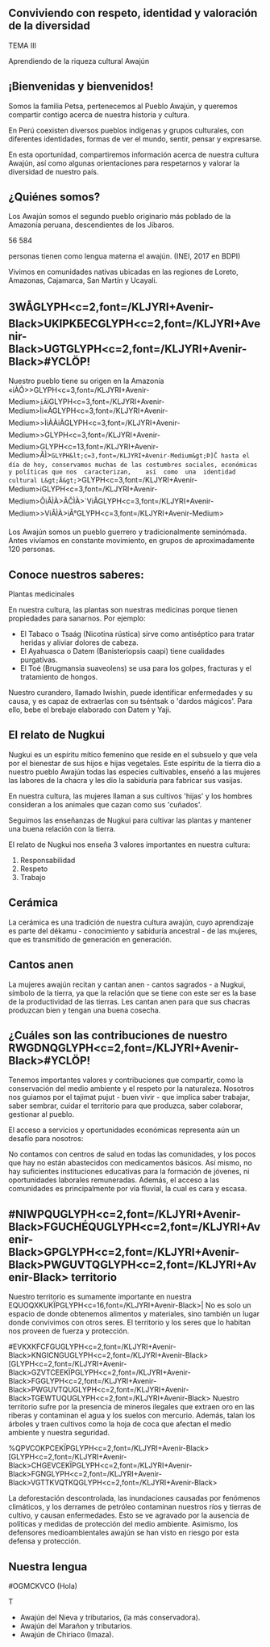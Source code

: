 <!-- image -->

<!-- image -->

## Conviviendo con respeto, identidad y valoración de la diversidad

TEMA III

Aprendiendo de la riqueza cultural Awajún

<!-- image -->

<!-- image -->

<!-- image -->

## ¡Bienvenidas y bienvenidos!

Somos  la  familia  Petsa,  pertenecemos  al  Pueblo  Awajún,  y queremos compartir contigo acerca de nuestra historia y cultura.

En Perú coexisten diversos pueblos indígenas y grupos culturales, con diferentes  identidades,  formas  de  ver  el  mundo,  sentir,  pensar  y expresarse.

En  esta  oportunidad,  compartiremos  información  acerca  de  nuestra cultura  Awajún,  así  como  algunas  orientaciones  para  respetarnos  y valorar la diversidad de nuestro país.

<!-- image -->

## ¿Quiénes somos?

Los  Awajún  somos  el  segundo  pueblo  originario  más poblado  de  la  Amazonía  peruana,  descendientes  de  los Jíbaros.

56 584

personas tienen como  lengua materna el awajún. (INEI, 2017 en BDPI)

<!-- image -->

<!-- image -->

<!-- image -->

Vivimos en comunidades nativas ubicadas  en  las  regiones  de  Loreto, Amazonas,  Cajamarca,  San  Martín  y Ucayali.

<!-- image -->

## 3WÅGLYPH&lt;c=2,font=/KLJYRI+Avenir-Black&gt;UKIPKƂECGLYPH&lt;c=2,font=/KLJYRI+Avenir-Black&gt;UGTGLYPH&lt;c=2,font=/KLJYRI+Avenir-Black&gt;#YCLÖP!

Nuestro pueblo tiene su origen en la Amazonía «iÀÕ&gt;&gt;GLYPH&lt;c=3,font=/KLJYRI+Avenir-Medium&gt;`iÃ`iGLYPH&lt;c=3,font=/KLJYRI+Avenir-Medium&gt;Ìi«ÃGLYPH&lt;c=3,font=/KLJYRI+Avenir-Medium&gt;&gt;ÌiÀÀiÃGLYPH&lt;c=3,font=/KLJYRI+Avenir-Medium&gt;&gt;GLYPH&lt;c=3,font=/KLJYRI+Avenir-Medium&gt;GLYPH&lt;c=13,font=/KLJYRI+Avenir-Medium&gt;ÃÌ&gt;`GLYPH&lt;c=3,font=/KLJYRI+Avenir-Medium&gt;Þ]Č hasta el día de hoy, conservamos muchas de las costumbres sociales, económicas y políticas que nos  caracterizan,    así  como  una  identidad  cultural L&gt;Ã&gt;`&gt;GLYPH&lt;c=3,font=/KLJYRI+Avenir-Medium&gt;iGLYPH&lt;c=3,font=/KLJYRI+Avenir-Medium&gt;ÕiÃÌÀ&gt;ÃČÌÀ&gt;`ViÃGLYPH&lt;c=3,font=/KLJYRI+Avenir-Medium&gt;&gt;ViÃÌÀ&gt;iÃ°GLYPH&lt;c=3,font=/KLJYRI+Avenir-Medium&gt;

Los  Awajún  somos  un  pueblo  guerrero  y tradicionalmente seminómada. Antes vivíamos en constante movimiento, en grupos de aproximadamente 120 personas.

<!-- image -->

## Conoce nuestros saberes:

Plantas medicinales

En nuestra cultura, las plantas son nuestras medicinas porque tienen propiedades para sanarnos. Por ejemplo:

- El  Tabaco  o  Tsaág  (Nicotina  rústica)  sirve  como  antiséptico  para tratar heridas y aliviar  dolores de cabeza.
- El Ayahuasca  o  Datem  (Banisteriopsis caapi) tiene cualidades purgativas.
- El Toé (Brugmansia suaveolens) se usa para los golpes, fracturas y el tratamiento de hongos.

Nuestro curandero, llamado Iwishin, puede identificar enfermedades y su causa, y es capaz de extraerlas con su tséntsak o 'dardos mágicos'. Para ello, bebe el brebaje elaborado con Datem y Yaji.

<!-- image -->

<!-- image -->

<!-- image -->

## El relato de Nugkui

Nugkui es un espíritu mítico femenino que reside en el subsuelo y que vela por el bienestar de sus hijos e hijas vegetales. Este espíritu  de  la  tierra  dio  a  nuestro  pueblo  Awajún  todas  las especies  cultivables,  enseñó  a  las  mujeres  las  labores  de  la chacra y les dio la sabiduría para fabricar sus vasijas.

En nuestra cultura, las mujeres llaman a sus cultivos 'hijas' y los hombres consideran a los animales que cazan como sus 'cuñados'.

Seguimos las enseñanzas de Nugkui para cultivar las plantas y mantener una buena relación con la tierra.

El relato de Nugkui nos enseña 3 valores importantes en nuestra cultura:

1. Responsabilidad
2. Respeto
3. Trabajo

<!-- image -->

## Cerámica

La cerámica es una tradición de nuestra cultura awajún, cuyo aprendizaje es parte del dékamu  -  conocimiento y sabiduría ancestral - de las mujeres, que es transmitido de generación en generación.

## Cantos anen

La mujeres awajún recitan y cantan anen - cantos sagrados - a Nugkui, símbolo de la tierra, ya que la relación que se tiene con este ser es la base de la productividad de las tierras. Les cantan anen para que sus chacras produzcan bien y tengan una buena cosecha.

<!-- image -->

## ¿Cuáles son las contribuciones de nuestro RWGDNQGLYPH&lt;c=2,font=/KLJYRI+Avenir-Black&gt;#YCLÖP!

Tenemos importantes valores y contribuciones que compartir, como la conservación del medio ambiente y el respeto por la naturaleza. Nosotros nos guiamos por el tajimat pujut -  buen  vivir  -  que  implica  saber  trabajar,  saber  sembrar,  cuidar  el  territorio  para  que produzca, saber colaborar, gestionar al pueblo.

El acceso a servicios y oportunidades económicas representa aún un desafío para nosotros:

No contamos con centros de salud en todas las comunidades, y los pocos que hay no están abastecidos con medicamentos básicos. Así mismo, no hay suficientes instituciones educativas para la formación de jóvenes, ni oportunidades laborales remuneradas.  Además,  el  acceso  a  las  comunidades  es  principalmente  por  vía fluvial, la cual es cara y escasa.

<!-- image -->

## #NIWPQUGLYPH&lt;c=2,font=/KLJYRI+Avenir-Black&gt;FGUCHÉQUGLYPH&lt;c=2,font=/KLJYRI+Avenir-Black&gt;GPGLYPH&lt;c=2,font=/KLJYRI+Avenir-Black&gt;PWGUVTQGLYPH&lt;c=2,font=/KLJYRI+Avenir-Black&gt; territorio

Nuestro territorio es sumamente importante en nuestra EQUOQXKUKÏPGLYPH&lt;c=16,font=/KLJYRI+Avenir-Black&gt;| No  es  solo  un  espacio  de  donde  obtenemos alimentos y materiales, sino también un lugar donde convivimos con otros seres. El territorio y los seres que lo habitan nos proveen de fuerza y protección.

<!-- image -->

<!-- image -->

#EVKXKFCFGUGLYPH&lt;c=2,font=/KLJYRI+Avenir-Black&gt;KNGICNGUGLYPH&lt;c=2,font=/KLJYRI+Avenir-Black&gt;[GLYPH&lt;c=2,font=/KLJYRI+Avenir-Black&gt;GZVTCEEKÏPGLYPH&lt;c=2,font=/KLJYRI+Avenir-Black&gt;FGGLYPH&lt;c=2,font=/KLJYRI+Avenir-Black&gt;PWGUVTQUGLYPH&lt;c=2,font=/KLJYRI+Avenir-Black&gt;TGEWTUQUGLYPH&lt;c=2,font=/KLJYRI+Avenir-Black&gt; Nuestro  territorio  sufre  por  la  presencia  de  mineros  ilegales  que extraen  oro  en  las  riberas  y  contaminan  el  agua  y  los  suelos  con mercurio. Además,  talan los árboles y traen cultivos como la hoja de coca que afectan el medio ambiente y nuestra seguridad.

<!-- image -->

<!-- image -->

%QPVCOKPCEKÏPGLYPH&lt;c=2,font=/KLJYRI+Avenir-Black&gt;[GLYPH&lt;c=2,font=/KLJYRI+Avenir-Black&gt;CHGEVCEKÏPGLYPH&lt;c=2,font=/KLJYRI+Avenir-Black&gt;FGNGLYPH&lt;c=2,font=/KLJYRI+Avenir-Black&gt;VGTTKVQTKQGLYPH&lt;c=2,font=/KLJYRI+Avenir-Black&gt;

La deforestación descontrolada, las inundaciones causadas por fenómenos  climáticos, y los derrames  de  petróleo  contaminan nuestros ríos y tierras de cultivo, y causan enfermedades. Esto se ve agravado por la  ausencia  de  políticas  y  medidas  de  protección  del medio ambiente. Asimismo, los defensores medioambientales awajún se han visto en riesgo por esta defensa y protección.

## Nuestra lengua

#OGMCKVCO (Hola)

T

- Awajún del Nieva y tributarios,  (la más conservadora).
- Awajún del Marañon y tributarios.
- Awajún de Chiriaco (Imaza).

<!-- image -->

<!-- image -->

<!-- image -->

<!-- image -->